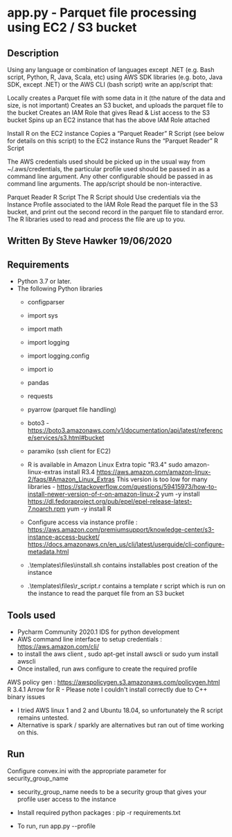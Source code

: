 app.py - Parquet file processing using EC2 / S3 bucket
======================================================

## Description

Using any language or combination of languages except .NET (e.g. Bash script, Python, R, Java, Scala, etc) using AWS SDK libraries (e.g. boto, Java
SDK, except .NET) or the AWS CLI (bash script) write an app/script that:

Locally creates a Parquet file with some data in it (the nature of the data and size, is not important)
Creates an S3 bucket, and uploads the parquet file to the bucket
Creates an IAM Role that gives Read & List access to the S3 bucket
Spins up an EC2 instance that has the above IAM Role attached

Install R on the EC2 instance
Copies a “Parquet Reader” R Script (see below for details on this script) to the EC2 instance
Runs the “Parquet Reader” R Script

The AWS credentials used should be picked up in the usual way from ~/.aws/credentials, the particular profile used should be passed in as a
command line argument.
Any other configurable should be passed in as command line arguments. The app/script should be non-interactive.

Parquet Reader R Script
The R Script should
Use credentials via the Instance Profile associated to the IAM Role
Read the parquet file in the S3 bucket, and print out the second record in the parquet file to standard error.
The R libraries used to read and process the file are up to you.

## Written By Steve Hawker 19/06/2020

## Requirements

 - Python 3.7 or later.
 - The following Python libraries
   - configparser
   - import sys
   - import math
   - import logging
   - import logging.config
   - import io
   - pandas
   - requests
   - pyarrow (parquet file handling)
   - boto3 - https://boto3.amazonaws.com/v1/documentation/api/latest/reference/services/s3.html#bucket
   - paramiko (ssh client for EC2)
   - R is available in Amazon Linux Extra topic "R3.4"
     sudo amazon-linux-extras install R3.4
     https://aws.amazon.com/amazon-linux-2/faqs/#Amazon_Linux_Extras
    This version is too low for many libraries - https://stackoverflow.com/questions/59415973/how-to-install-newer-version-of-r-on-amazon-linux-2
    yum -y install https://dl.fedoraproject.org/pub/epel/epel-release-latest-7.noarch.rpm
    yum -y install R
   - Configure access via instance profile : https://aws.amazon.com/premiumsupport/knowledge-center/s3-instance-access-bucket/
     https://docs.amazonaws.cn/en_us/cli/latest/userguide/cli-configure-metadata.html
   
   - .\templates\files\install.sh contains installables post creation of the instance
   
   - .\templates\files\r_script.r contains a template r script which is run on the instance to read the parquet
      file from an S3 bucket
   
## Tools used
- Pycharm Community 2020.1 IDS for python development
- AWS command line interface to setup credentials : https://aws.amazon.com/cli/ 
 - to install the aws client ,  sudo apt-get install awscli or sudo yum install awscli
 - Once installed, run aws configure to create the required profile
 
AWS policy gen : https://awspolicygen.s3.amazonaws.com/policygen.html
R 3.4.1
Arrow for R - Please note I couldn't install correctly due to C++ binary issues 
- I tried AWS linux 1 and 2 and Ubuntu 18.04, so unfortunately the R script remains untested.
- Alternative is spark / sparkly are alternatives but ran out of time working on this.

## Run	
Configure convex.ini with the appropriate parameter for security_group_name 
 - security_group_name needs to be a security group that gives your profile user access to the instance
 
 - Install required python packages : pip -r requirements.txt
 - To run, run app.py --profile <profile name to use>
 












